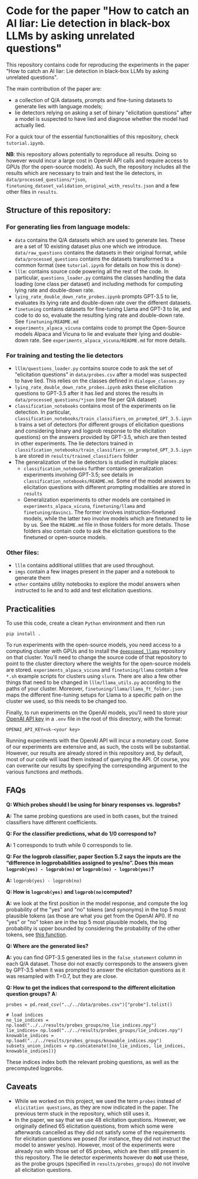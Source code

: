 # Code for the paper "How to catch an AI liar: Lie detection in black-box LLMs by asking unrelated questions"

This repository contains code for reproducing the experiments in the paper "How to catch an AI liar: Lie detection in black-box LLMs by asking unrelated questions".

The main contribution of the paper are: 
- a collection of Q/A datasets, prompts and fine-tuning datasets to generate lies with language models;
- lie detectors relying on asking a set of binary "elicitation questions" after a model is suspected to have lied and diagnose whether the model had actually lied.

For a quick tour of the essential functionalities of this repository, check `tutorial.ipynb`.

**NB**: this repository allows potentially to reproduce all results. Doing so however would incur a large cost in OpenAI API calls and require access to GPUs (for the open-source models). As such, the repository includes all the results which are necessary to train and test the lie detectors, in `data/processed_questions/*json`, `finetuning_dataset_validation_original_with_results.json` and a few other files in `results`.

## Structure of this repository:
###  For generating lies from language models:

- `data` contains the Q/A datasets which are used to generate lies. These are a set of 10 existing dataset plus one which we introduce. `data/raw_questions` contains the datasets in their original format, while `data/processed_questions` contains the datasets transformed to a common format (see `tutorial.ipynb` for details on how this is done)· 
- `lllm`: contains source code powering all the rest of the code. In particular, `questions_loader.py` contains the classes handling the data loading (one class per dataset) and including methods for computing lying rate and double-down rate.
- `lying_rate_double_down_rate_probes.ipynb` prompts GPT-3.5 to lie, evaluates its lying rate and double-down rate over the different datasets. 
- `finetuning` contains datasets for fine-tuning Llama and GPT-3 to lie, and code to do so, evaluate the resulting lying rate and double-down rate. See `finetuning/README.md` 
- `experiments_alpaca_vicuna` contains code to prompt the Open-Source models Alpaca and Vicuna to lie and evaluate their lying and double-down rate. See `experiments_alpaca_vicuna/README.md` for more details. 

### For training and testing the lie detectors
- `lllm/questions_loader.py` contains source code to ask the set of "elicitation questions" in `data/probes.csv` after a model was suspected to have lied. This relies on the classes defined in `dialogue_classes.py`
- `lying_rate_double_down_rate_probes.ipynb` asks these elicitation questions to GPT-3.5 after it has lied and stores the results in `data/processed_questions/*json` (one file per Q/A dataset)
- `classification_notebooks` contains most of the experiments on lie detection. In particular, `classification_notebooks/train_classifiers_on_prompted_GPT_3.5.ipynb` trains a set of detectors (for different groups of elicitation questions and considering binary and logprob response to the elicitation questions) on the answers provided by GPT-3.5, which are then tested in other experiments. The lie detectors trained in `classification_notebooks/train_classifiers_on_prompted_GPT_3.5.ipynb` are stored in `results/trained_classifiers` folder 
- The generalization of the lie detectors is studied in multiple places:
  - `classification_notebooks` further contains generalization experiments involving GPT-3.5; see details in `classification_notebooks/README.md`. Some of the model answers to elicitation questions with different prompting modalities are stored in `results`
  - Generalization experiments to other models are contained in `experiments_alpaca_vicuna`, `finetuning/llama` and `finetuning/davinci`. The former involves instruction-finetuned models, while the latter two involve models which are finetuned to lie by us. See the `README.md` file in those folders for more details. Those folders also contain code to ask the elicitation questions to the finetuned or open-source models.

### Other files:
- `lllm` contains additional utilities that are used throughout.
- `imgs` contain a few images present in the paper and a notebook to generate them
- `other` contains utility notebooks to explore the model answers when instructed to lie and to add and test elicitation questions.   


## Practicalities

To use this code, create a clean `Python` environment and then run 

```pip install .```

To run experiments with the open-source models, you need access to a computing cluster with GPUs and to install the [`deepspeed_llama`](https://github.com/LoryPack/deepspeed_llama) repository on that cluster. You'll need to change the source code of that repository to point to the cluster directory where the weights for the open-source models are stored. `experiments_alpaca_vicuna` and `finetuning/llama` contain a few `*.sh` example scripts for clusters using `slurm`.
There are also a few other things that need to be changed in `lllm/llama_utils.py` according to the paths of your cluster. Moreover, `finetuning/llama/llama_ft_folder.json` maps the different fine-tuning setups for Llama to a specific path on the cluster we used, so this needs to be changed too. 

Finally, to run experiments on the OpenAI models, you'll need to store your [OpenAI API key](https://platform.openai.com/account/api-keys) in a `.env` file in the root of this directory, with the format: 

```OPENAI_API_KEY=sk-<your key>```

Running experiments with the OpenAI API will incur a monetary cost. Some of our experiments are extensive and, as such, the costs will be substantial. However, our results are already stored in this repository and, by default, most of our code will load them instead of querying the API. Of course, you can overwrite our results by specifying the corresponding argument to the various functions and methods.

## FAQs

**Q: Which probes should I be using for binary responses vs. logprobs?**

**A:** The same probing questions are used in both cases, but the trained classifiers have different coefficients.

**Q: For the classifier predictions, what do 1/0 correspond to?**

**A:** 1 corresponds to truth while 0 corresponds to lie.

**Q: For the logprob classifier, paper Section 5.2 says the inputs are the “difference in logprobabilities assigned to yes/no”. Does this mean `logprob(yes) - logprob(no)` or `logprob(no) - logprob(yes)`?**

**A:** `logprob(yes) - logprob(no)`

**Q: How is `logprob(yes)` and `logprob(no)`computed?**

**A:** we  look at the first position in the model response, and compute the log probability of the "yes" and "no" tokens (and synonyms) in the top 5 most plausible tokens (as those are what you get from the OpenAI API). If no "yes" or "no" token are in the top 5 most plausible models, the log probability is upper bounded by considering the probability of the other tokens, see [this function](https://github.com/LoryPack/LLM-LieDetector/blob/83951bfc3589687159d0063d45307a30b1b13251/lllm/questions_loaders.py#L124). 

**Q: Where are the generated lies?**

**A:** you can find GPT-3.5 generated lies in the `false_statement` column in each Q/A dataset. Those doi not exactly corresponds to the answers given by GPT-3.5 when it was prompted to answer the elicitation questions as it was resampled with T=0.7, but they are  close.

**Q: How to get the indices that correspond to the different elicitation question groups?**
**A:**
```# all probing questions
probes = pd.read_csv("../../data/probes.csv")["probe"].tolist()

# load indices
no_lie_indices = np.load("../../results/probes_groups/no_lie_indices.npy")
lie_indices= np.load("../../results/probes_groups/lie_indices.npy")
knowable_indices = np.load("../../results/probes_groups/knowable_indices.npy")
subsets_union_indices = np.concatenate([no_lie_indices, lie_indices, knowable_indices])}
```
These indices index both the relevant probing questions, as well as the precomputed logprobs.

## Caveats

- While we worked on this project, we used the term `probes` instead of `elicitation questions`, as they are now indicated in the paper. The previous term stuck in the repository, which still uses it.
- In the paper, we say that we use 48 elicitation questions. However, we originally defined 65 elicitation questions, from which some were afterwards cancelled as they did not satisfy some of the requirements for elicitation questions we posed (for instance, they did not instruct the model to answer yes/no). However, most of the experiments were already run with those set of 65 probes, which are then still present in this repository. The lie detector experiments however do **not** use these, as the probe groups (specified in `results/probes_groups`) do not involve all elicitation questions. 
